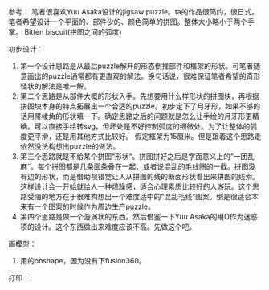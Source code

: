 参考：
笔者很喜欢Yuu Asaka设计的jigsaw puzzle。ta的作品很简约，很日式。
笔者希望设计一个平面的、部件少的、颜色简单的拼图。整体大小略小于两个手掌。
Bitten biscuit(拼图之间的弧度)

初步设计：
1. 第一个设计思路是从最后puzzle解开的形态倒推部件和框架的形状。可笔者随意画出的puzzle通常都有更直观的解法。换句话说，很难保证笔者希望的奇形怪状的解法是唯一解。
2. 第二个思路是从部件大概的形状入手。先想要用什么样形状的拼图块，再根据拼图块本身的特点拓展出一个合适的puzzle。初步定下了月牙形，如果不够的话用带棱角的形状填一下。确定思路之后的问题就是怎么让手绘的月牙形更精确。可以直接手绘转svg，但坏处是不好控制弧度的细微处。为了让整体的弧度更平滑，还是用其他方式比较好。 假定框架为15厘米。但是跟着这个思路走依然没法构想出puzzle的做法。
3. 第三个思路就是不给某个拼图“形状”。拼图拼好之后是字面意义上的”一团乱麻“。每个拼图都是几条面条叠在一起、或者说混乱的毛线圈的一截。拼图没有边的形状，而是借助视错觉让人从拼图的线的断面形状看出来拼图的线索。这样设计会一开始就给人一种烦躁感，适合心理素质比较好的人游玩。这个思路受阻的地方在于很难构想出一个难度适中的“混乱毛线”图案。倒是很适合本来有一个图案的时候作为周边生产puzzle。
4. 第四个思路是做一个漩涡状的东西。然后借鉴一下Yuu Asaka的用O作为迷惑项的设计。这个东西做出来难度应该不高。先做这个吧。

画模型：
1. 用的onshape，因为没有下fusion360。

打印：